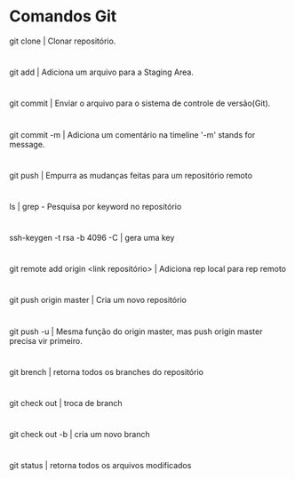 # Comandos Git
git clone | Clonar repositório.
#
git add | Adiciona um arquivo para a Staging Area.
#
git commit | Enviar o arquivo para o sistema de controle de versão(Git).
#
git commit -m | Adiciona um comentário na timeline '-m' stands for message.
#
git push | Empurra as mudanças feitas para um repositório remoto
#
ls | grep - Pesquisa por keyword no repositório
#
ssh-keygen -t rsa -b 4096 -C <email> | gera uma key
#
git remote add origin <link repositório> | Adiciona rep local para rep remoto
#
git push origin master | Cria um novo repositório
#
git push -u | Mesma função do origin master, mas push origin master precisa vir primeiro.
#
git brench | retorna todos os branches do repositório
#
git check out <branch> | troca de branch
#
git check out -b <branch> | cria um novo branch
#
git status | retorna todos os arquivos modificados
